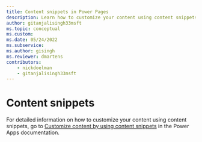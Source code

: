 ```yaml
---
title: Content snippets in Power Pages
description: Learn how to customize your content using content snippets.
author: gitanjalisingh33msft
ms.topic: conceptual
ms.custom: 
ms.date: 05/24/2022
ms.subservice:
ms.author: gisingh
ms.reviewer: dmartens
contributors:
    - nickdoelman
    - gitanjalisingh33msft
---
```


# Content snippets 

For detailed information on how to customize your content using content snippets, go to [Customize content by using content snippets](/powerapps/maker/portals/configure/customize-content-snippets) in the Power Apps documentation.


